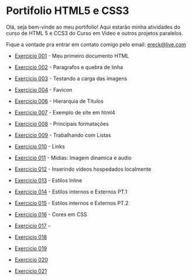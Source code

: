# Portifolio HTML5 e CSS3

Olá, seja bem-vinde ao meu portifolio! Aqui estarão minha atividades do curso de HTML 5 e CCS3 do Curso em Video e outros projetos paralelos.

Fique a vontade pra entrar em contato comigo pelo email: ereck@live.com

- <a href="https://crekpozer.github.io/html-css/exercicios/ex001/index.html">Exercicio 001</a> - Meu primeiro documento HTML

- <a href="https://crekpozer.github.io/html-css/exercicios/ex002/index.html">Exercicio 002</a> - Paragrafos e quebra de linha

- <a href="https://crekpozer.github.io/html-css/exercicios/ex003/index.html">Exercicio 003</a> - Testando a carga das imagens

- <a href="https://crekpozer.github.io/html-css/exercicios/ex004/index.html">Exercicio 004</a> - Favicon

- <a href="https://crekpozer.github.io/html-css/exercicios/ex006/index.html">Exercicio 006</a> - Hierarquia de Titulos

- <a href="https://crekpozer.github.io/html-css/exercicios/ex007/index.html">Exercicio 007</a> - Exemplo de site em html4

- <a href="https://crekpozer.github.io/html-css/exercicios/ex008/index.html">Exercicio 008</a> - Principais formatações

- <a href="https://crekpozer.github.io/html-css/exercicios/ex009/index.html">Exercicio 009</a> - Trabalhando com Listas

- <a href="https://crekpozer.github.io/html-css/exercicios/ex010/index.html">Exercicio 010</a> - Links

- <a href="https://crekpozer.github.io/html-css/exercicios/ex011/index.html">Exercicio 011</a> - Midias: Imagem dinamica e audio

- <a href="https://crekpozer.github.io/html-css/exercicios/ex012/index.html">Exercicio 012</a> - Inserindo vídeos hospedados localmente

- <a href="https://crekpozer.github.io/html-css/exercicios/ex013/index.html">Exercicio 013</a> - Estilos Inline

- <a href="https://crekpozer.github.io/html-css/exercicios/ex014/index.html">Exercicio 014</a> - Estilos internos e Externos PT.1

- <a href="https://crekpozer.github.io/html-css/exercicios/ex015/index.html">Exercicio 015</a> - Estilos internos e Externos PT.2

- <a href="https://crekpozer.github.io/html-css/exercicios/ex016/index.html">Exercicio 016</a> - Cores em CSS

- <a href="https://crekpozer.github.io/html-css/exercicios/ex017/index.html">Exercicio 017</a> - 

- <a href="">Exercicio 018</a>

- <a href="">Exercicio 019</a>

- <a href="">Exercicio 020</a>

- <a href="">Exercicio 021</a>